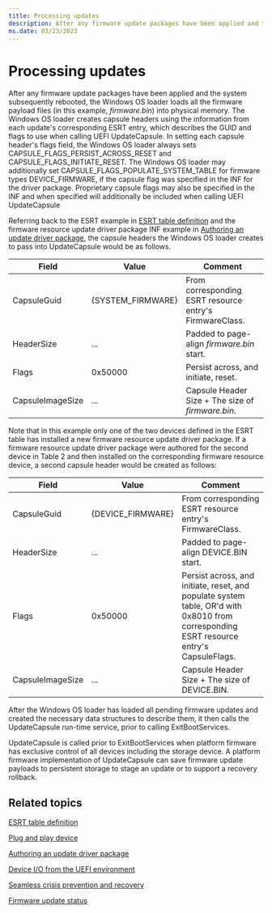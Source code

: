 ```yaml
---
title: Processing updates
description: After any firmware update packages have been applied and the system subsequently rebooted, the Windows OS loader loads all the firmware payload files (in this example, firmware.bin) into physical memory.
ms.date: 03/23/2023
---
```


# Processing updates

After any firmware update packages have been applied and the system subsequently rebooted, the Windows OS loader loads all the firmware payload files (in this example, *firmware.bin*) into physical memory. The Windows OS loader creates capsule headers using the information from each update's corresponding ESRT entry, which describes the GUID and flags to use when calling UEFI UpdateCapsule. In setting each capsule header's flags field, the Windows OS loader always sets CAPSULE_FLAGS_PERSIST_ACROSS_RESET and CAPSULE_FLAGS_INITIATE_RESET. The Windows OS loader may additionally set CAPSULE_FLAGS_POPULATE_SYSTEM_TABLE for firmware types DEVICE_FIRMWARE, if the capsule flag was specified in the INF for the driver package. Proprietary capsule flags may also be specified in the INF and when specified will additionally be included when calling UEFI UpdateCapsule

Referring back to the ESRT example in [ESRT table definition](esrt-table-definition.md) and the firmware resource update driver package INF example in [Authoring an update driver package](authoring-an-update-driver-package.md), the capsule headers the Windows OS loader creates to pass into UpdateCapsule would be as follows.

| Field | Value | Comment |
|--|--|--|
| CapsuleGuid | {SYSTEM_FIRMWARE} | From corresponding ESRT resource entry's FirmwareClass. |
| HeaderSize | ... | Padded to page-align *firmware.bin* start. |
| Flags | 0x50000 | Persist across, and initiate, reset. |
| CapsuleImageSize | ... | Capsule Header Size + The size of *firmware.bin*. |

Note that in this example only one of the two devices defined in the ESRT table has installed a new firmware resource update driver package. If a firmware resource update driver package were authored for the second device in Table 2 and then installed on the corresponding firmware resource device, a second capsule header would be created as follows:

| Field | Value | Comment |
|--|--|--|
| CapsuleGuid | {DEVICE_FIRMWARE} | From corresponding ESRT resource entry's FirmwareClass. |
| HeaderSize | ... | Padded to page-align DEVICE.BIN start. |
| Flags | 0x50000 | Persist across, and initiate, reset, and populate system table, OR'd with 0x8010 from corresponding ESRT resource entry's CapsuleFlags. |
| CapsuleImageSize | ... | Capsule Header Size + The size of DEVICE.BIN. |

After the Windows OS loader has loaded all pending firmware updates and created the necessary data structures to describe them, it then calls the UpdateCapsule run-time service, prior to calling ExitBootServices.

UpdateCapsule is called prior to ExitBootServices when platform firmware has exclusive control of all devices including the storage device. A platform firmware implementation of UpdateCapsule can save firmware update payloads to persistent storage to stage an update or to support a recovery rollback.

## Related topics

[ESRT table definition](esrt-table-definition.md)  

[Plug and play device](plug-and-play-device.md)  

[Authoring an update driver package](authoring-an-update-driver-package.md)  

[Device I/O from the UEFI environment](device-i-o-from-the-uefi-environment.md)  

[Seamless crisis prevention and recovery](seamless-crisis-prevention-and-recovery.md)  

[Firmware update status](firmware-update-status.md)  
